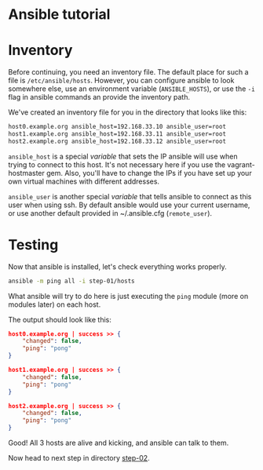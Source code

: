 Ansible tutorial
================

# Inventory

Before continuing, you need an inventory file. The default place for such a
file is  `/etc/ansible/hosts`. However, you can configure ansible to look
somewhere else, use an environment variable (`ANSIBLE_HOSTS`), or use the `-i`
flag in ansible commands an provide the inventory path.

We've created an inventory file for you in the directory that looks like this:

```bash
host0.example.org ansible_host=192.168.33.10 ansible_user=root
host1.example.org ansible_host=192.168.33.11 ansible_user=root
host2.example.org ansible_host=192.168.33.12 ansible_user=root
```

`ansible_host` is a special _variable_ that sets the IP ansible will use 
when trying to connect to this host. It's not necessary here if you use the 
vagrant-hostmaster gem. Also, you'll have to change the IPs if you have set 
up your own virtual machines with different addresses.

`ansible_user` is another special _variable_ that tells ansible to
connect as this user when using ssh. By default ansible would use your
current username, or use another default provided in ~/.ansible.cfg
(`remote_user`).

# Testing

Now that ansible is installed, let's check everything works properly.

```bash
ansible -m ping all -i step-01/hosts
```

What ansible will try to do here is just executing the `ping` module (more on
modules later) on each host.

The output should look like this:

```json
host0.example.org | success >> {
    "changed": false, 
    "ping": "pong"
}

host1.example.org | success >> {
    "changed": false, 
    "ping": "pong"
}

host2.example.org | success >> {
    "changed": false, 
    "ping": "pong"
}
```

Good! All 3 hosts are alive and kicking, and ansible can talk to them.

Now head to next step in directory [step-02](https://github.com/gossetx/ansible/tree/master/step-02).

